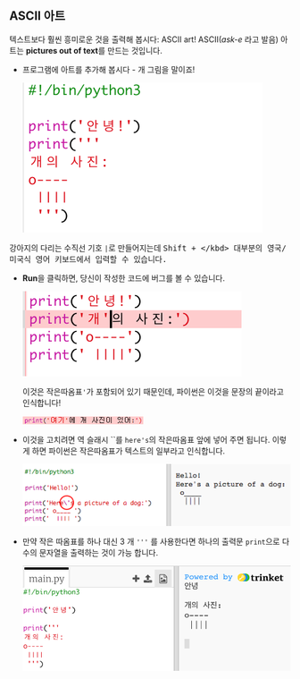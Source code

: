 ## ASCII 아트

텍스트보다 훨씬 흥미로운 것을 출력해 봅시다: ASCII art! ASCII(*ask-e* 라고 발음) 아트는 **pictures out of text**를 만드는 것입니다.

+ 프로그램에 아트를 추가해 봅시다 - 개 그림을 말이죠!
    
    ![screenshot](images/me-dog.png)

강아지의 다리는 수직선 기호 `|`로 만들어지는데 <kbd>Shift + \</kbd> 대부분의 영국/미국식 영어 키보드에서 입력할 수 있습니다.

+ **Run**을 클릭하면, 당신이 작성한 코드에 버그를 볼 수 있습니다.
    
    ![screenshot](images/me-dog-bug.png)
    
    이것은 작은따옴표`'`가 포함되어 있기 때문인데, 파이썬은 이것을 문장의 끝이라고 인식합니다!
    
    ![screenshot](images/me-dog-quote.png)

+ 이것을 고치려면 역 슬래시 ``를 `here's`의 작은따옴표 앞에 넣어 주면 됩니다. 이렇게 하면 파이썬은 작은따옴표가 텍스트의 일부라고 인식합니다.
    
    ![screenshot](images/me-dog-bug-fix.png)

+ 만약 작은 따옴표를 하나 대신 3 개 `'''` 를 사용한다면 하나의 출력문 `print`으로 다 수의 문자열을 출력하는 것이 가능 합니다.
    
    ![screenshot](images/me-dog-triple-quote.png)